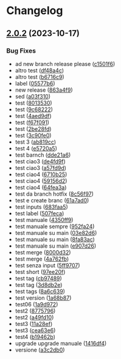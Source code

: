 # Changelog

## [2.0.2](https://github.com/massimo-salidu-acn/hellowrd-gitaction/compare/v2.0.1...v2.0.2) (2023-10-17)


### Bug Fixes

* ad new branch release please ([c1501f6](https://github.com/massimo-salidu-acn/hellowrd-gitaction/commit/c1501f6b33681bc6fbfdce2c67c69f1b2d610a47))
* altro test ([df48a4c](https://github.com/massimo-salidu-acn/hellowrd-gitaction/commit/df48a4caa07692747a0dec99b12056931cce9499))
* altro test ([b6716c9](https://github.com/massimo-salidu-acn/hellowrd-gitaction/commit/b6716c956d45de74beb0cad600e3ccafab05f4bc))
* label ([05577b6](https://github.com/massimo-salidu-acn/hellowrd-gitaction/commit/05577b626cfe16019dda985381e16090a6a004e0))
* new release ([863a4f9](https://github.com/massimo-salidu-acn/hellowrd-gitaction/commit/863a4f9ce8b04e911a3b858981816028e1de562d))
* sed ([a03f310](https://github.com/massimo-salidu-acn/hellowrd-gitaction/commit/a03f31082c7913da86471ee0fecd93de51024550))
* test ([8013530](https://github.com/massimo-salidu-acn/hellowrd-gitaction/commit/8013530573999b4d32f442bebf09a0a608848b9d))
* test ([9c68222](https://github.com/massimo-salidu-acn/hellowrd-gitaction/commit/9c68222800a25ed2ff216338f4ee8681b65fbd09))
* test ([4aed9df](https://github.com/massimo-salidu-acn/hellowrd-gitaction/commit/4aed9dfedf4a10b7634c1da07fcd66fd351e719d))
* test ([f67f091](https://github.com/massimo-salidu-acn/hellowrd-gitaction/commit/f67f091a7b2a7c3f507976d54d19cc38901cd50d))
* test ([2be28fd](https://github.com/massimo-salidu-acn/hellowrd-gitaction/commit/2be28fdc34cf9ede7ee0eb94b696f4c2a2b5d147))
* test ([3c90fe0](https://github.com/massimo-salidu-acn/hellowrd-gitaction/commit/3c90fe0336af6f2410e28b9b1e191161ac83fae3))
* test 3 ([ab819cc](https://github.com/massimo-salidu-acn/hellowrd-gitaction/commit/ab819cc7f21e1965f6332ba13f5f6b5dbce10298))
* test 4 ([e5720a5](https://github.com/massimo-salidu-acn/hellowrd-gitaction/commit/e5720a53453a9f8d3bc09c3e34c9b451c3995d32))
* test barnch ([dde21a6](https://github.com/massimo-salidu-acn/hellowrd-gitaction/commit/dde21a6b2b464ef84b1acb94a6ff6b2bdfea6e0a))
* test ciao3 ([de4fd9f](https://github.com/massimo-salidu-acn/hellowrd-gitaction/commit/de4fd9f9b8b0d3575bba5ce30d7172b4ab093ad4))
* test ciao3 ([a57fd9d](https://github.com/massimo-salidu-acn/hellowrd-gitaction/commit/a57fd9ddd1bfbac8e912975dbf568080fb7a9b14))
* test ciao4 ([6710b25](https://github.com/massimo-salidu-acn/hellowrd-gitaction/commit/6710b257f73231513b6c8b4d8129eba1ecefa04c))
* test ciao4 ([59156d2](https://github.com/massimo-salidu-acn/hellowrd-gitaction/commit/59156d2de8d7ea39a27acdcd36397bcdf95d927e))
* test ciao4 ([64fea3a](https://github.com/massimo-salidu-acn/hellowrd-gitaction/commit/64fea3ab607e34d293973fc8ae825bcd1663784c))
* test da branch hotfix ([8c56f97](https://github.com/massimo-salidu-acn/hellowrd-gitaction/commit/8c56f974b10ba010a8d3f2654e7de4da64342614))
* test e create branc ([61a7ad0](https://github.com/massimo-salidu-acn/hellowrd-gitaction/commit/61a7ad030942e6358e35b0f762d53fa2c2f65da3))
* test inputs ([683faa5](https://github.com/massimo-salidu-acn/hellowrd-gitaction/commit/683faa5c346eddd6fbb9bc90251a94c98f8442a4))
* test label ([507feca](https://github.com/massimo-salidu-acn/hellowrd-gitaction/commit/507feca2e9e2a31feea71feffa8c53d5e806708a))
* test manuale ([4350ff9](https://github.com/massimo-salidu-acn/hellowrd-gitaction/commit/4350ff9df022cf15756515a69ebdabe631277a84))
* test manuale sempre ([952fa24](https://github.com/massimo-salidu-acn/hellowrd-gitaction/commit/952fa243b2f4f31c976b795f1974005a4f6e0ced))
* test manuale su main ([03e82d6](https://github.com/massimo-salidu-acn/hellowrd-gitaction/commit/03e82d6d41c2f129217a8480b6cf96e0e077a545))
* test manuale su main ([8fa83ac](https://github.com/massimo-salidu-acn/hellowrd-gitaction/commit/8fa83ac93ccf166295b5080210cffd0244e5f58a))
* test manuale su main ([e907d26](https://github.com/massimo-salidu-acn/hellowrd-gitaction/commit/e907d26480fc6f599721f34c0adcc13b89eeb0cc))
* test merge ([8000d32](https://github.com/massimo-salidu-acn/hellowrd-gitaction/commit/8000d32716bbb1cac6ce5ffd1998f71b23d9ebf1))
* test merge ([4a762fb](https://github.com/massimo-salidu-acn/hellowrd-gitaction/commit/4a762fb1fd15051a494903fdafc776ceb53c3024))
* test senza input ([5ff9707](https://github.com/massimo-salidu-acn/hellowrd-gitaction/commit/5ff97071fe117912177e411a990932fb8e9e7d2d))
* test short ([97ee20f](https://github.com/massimo-salidu-acn/hellowrd-gitaction/commit/97ee20f38840b2431024b88833fd1f0addb8cde7))
* test tag ([cb97489](https://github.com/massimo-salidu-acn/hellowrd-gitaction/commit/cb97489fc8512d265759b31d3fc1b4abb063bb16))
* test tag ([3d8db2e](https://github.com/massimo-salidu-acn/hellowrd-gitaction/commit/3d8db2ec53d691f979c6a819d5b7ad5a36e1354a))
* test tags ([8a6c639](https://github.com/massimo-salidu-acn/hellowrd-gitaction/commit/8a6c6393be830c8273d3ef2c3a41af79ad3e559c))
* test version ([1a68b87](https://github.com/massimo-salidu-acn/hellowrd-gitaction/commit/1a68b87b87d2797cd57798f6ead355209dc56b58))
* test06 ([1a9d972](https://github.com/massimo-salidu-acn/hellowrd-gitaction/commit/1a9d972f3a27def318543460d872aaaaed289a7a))
* test2 ([8775796](https://github.com/massimo-salidu-acn/hellowrd-gitaction/commit/87757962ba54543a02da839236ef564870379c36))
* test2 ([a49fd10](https://github.com/massimo-salidu-acn/hellowrd-gitaction/commit/a49fd10039256bb058e2bed5e3dd6e75ff31f5e3))
* test3 ([11a28ef](https://github.com/massimo-salidu-acn/hellowrd-gitaction/commit/11a28efb9767b8e68c4c4e46caf76484be20702a))
* test3 ([cea63e6](https://github.com/massimo-salidu-acn/hellowrd-gitaction/commit/cea63e6de7a28f03a437cafbae45a25ed2397466))
* test4 ([b19462b](https://github.com/massimo-salidu-acn/hellowrd-gitaction/commit/b19462bab9a7fb2ef4b310286154c86d8abb0f18))
* upgrade upgrade manuale ([1416df4](https://github.com/massimo-salidu-acn/hellowrd-gitaction/commit/1416df49c6408b8a7548f21f40ecfde048d84f5b))
* versione ([a3c2db0](https://github.com/massimo-salidu-acn/hellowrd-gitaction/commit/a3c2db0211afb0a54fcbd73ee1b1d1627c9b0180))
